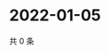 # 2022-01-05

共 0 条

<!-- BEGIN WEIBO -->
<!-- 最后更新时间 Wed Jan 05 2022 19:10:01 GMT+0800 (China Standard Time) -->

<!-- END WEIBO -->
